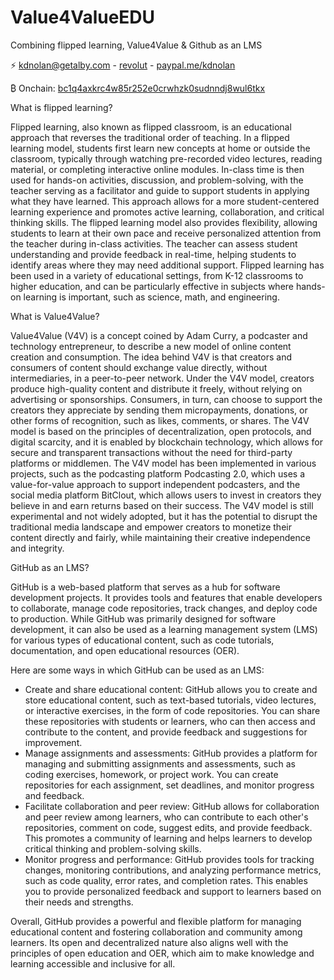 # Value4ValueEDU
Combining flipped learning, Value4Value & Github as an LMS

⚡️ [kdnolan@getalby.com](https://getalby.com/p/kdnolan) - [revolut](https://revolut.me/kieranvmuk) - [paypal.me/kdnolan](paypal.me/kdnolan)

₿ Onchain: [bc1q4axkrc4w85r252e0crwhzk0sudnndj8wul6tkx](https://blockstream.info/address/bc1q4axkrc4w85r252e0crwhzk0sudnndj8wul6tkx)

What is flipped learning?

Flipped learning, also known as flipped classroom, is an educational approach that reverses the traditional order of teaching. In a flipped learning model, students first learn new concepts at home or outside the classroom, typically through watching pre-recorded video lectures, reading material, or completing interactive online modules. In-class time is then used for hands-on activities, discussion, and problem-solving, with the teacher serving as a facilitator and guide to support students in applying what they have learned. This approach allows for a more student-centered learning experience and promotes active learning, collaboration, and critical thinking skills. The flipped learning model also provides flexibility, allowing students to learn at their own pace and receive personalized attention from the teacher during in-class activities. The teacher can assess student understanding and provide feedback in real-time, helping students to identify areas where they may need additional support. Flipped learning has been used in a variety of educational settings, from K-12 classrooms to higher education, and can be particularly effective in subjects where hands-on learning is important, such as science, math, and engineering.



What is Value4Value?

Value4Value (V4V) is a concept coined by Adam Curry, a podcaster and technology entrepreneur, to describe a new model of online content creation and consumption. The idea behind V4V is that creators and consumers of content should exchange value directly, without intermediaries, in a peer-to-peer network. Under the V4V model, creators produce high-quality content and distribute it freely, without relying on advertising or sponsorships. Consumers, in turn, can choose to support the creators they appreciate by sending them micropayments, donations, or other forms of recognition, such as likes, comments, or shares. The V4V model is based on the principles of decentralization, open protocols, and digital scarcity, and it is enabled by blockchain technology, which allows for secure and transparent transactions without the need for third-party platforms or middlemen. The V4V model has been implemented in various projects, such as the podcasting platform Podcasting 2.0, which uses a value-for-value approach to support independent podcasters, and the social media platform BitClout, which allows users to invest in creators they believe in and earn returns based on their success. The V4V model is still experimental and not widely adopted, but it has the potential to disrupt the traditional media landscape and empower creators to monetize their content directly and fairly, while maintaining their creative independence and integrity.

GitHub as an LMS?

GitHub is a web-based platform that serves as a hub for software development projects. It provides tools and features that enable developers to collaborate, manage code repositories, track changes, and deploy code to production. While GitHub was primarily designed for software development, it can also be used as a learning management system (LMS) for various types of educational content, such as code tutorials, documentation, and open educational resources (OER).

Here are some ways in which GitHub can be used as an LMS:

- Create and share educational content: GitHub allows you to create and store educational content, such as text-based tutorials, video lectures, or interactive exercises, in the form of code repositories. You can share these repositories with students or learners, who can then access and contribute to the content, and provide feedback and suggestions for improvement.
- Manage assignments and assessments: GitHub provides a platform for managing and submitting assignments and assessments, such as coding exercises, homework, or project work. You can create repositories for each assignment, set deadlines, and monitor progress and feedback.
- Facilitate collaboration and peer review: GitHub allows for collaboration and peer review among learners, who can contribute to each other's repositories, comment on code, suggest edits, and provide feedback. This promotes a community of learning and helps learners to develop critical thinking and problem-solving skills.
- Monitor progress and performance: GitHub provides tools for tracking changes, monitoring contributions, and analyzing performance metrics, such as code quality, error rates, and completion rates. This enables you to provide personalized feedback and support to learners based on their needs and strengths.

Overall, GitHub provides a powerful and flexible platform for managing educational content and fostering collaboration and community among learners. Its open and decentralized nature also aligns well with the principles of open education and OER, which aim to make knowledge and learning accessible and inclusive for all.
